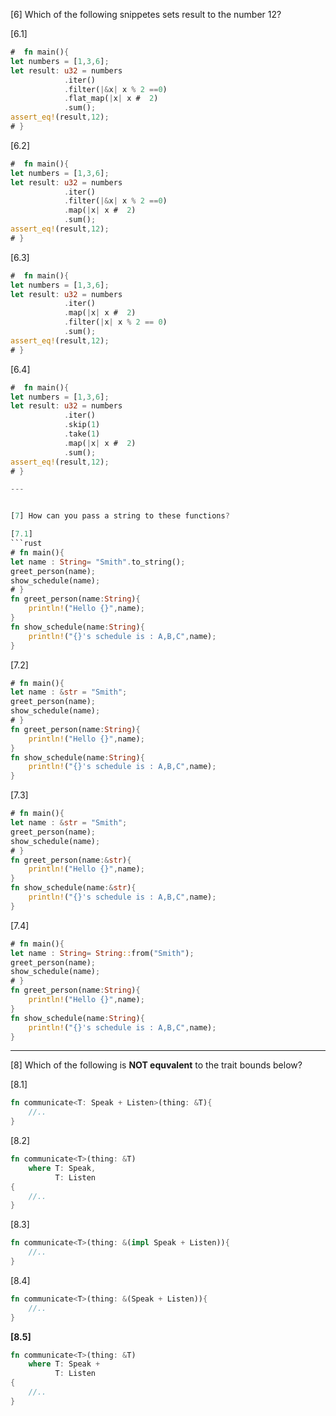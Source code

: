 

[6] Which of the following snippetes sets result to the number 12?

[6.1]
```rust 
#  fn main(){
let numbers = [1,3,6];
let result: u32 = numbers
            .iter()
            .filter(|&x| x % 2 ==0)
            .flat_map(|x| x #  2)
            .sum();
assert_eq!(result,12);
# }
```
[6.2]
```rust 
#  fn main(){
let numbers = [1,3,6];
let result: u32 = numbers
            .iter()
            .filter(|&x| x % 2 ==0)
            .map(|x| x #  2)
            .sum();
assert_eq!(result,12);
# }
```
[6.3]
```rust 
#  fn main(){
let numbers = [1,3,6];
let result: u32 = numbers
            .iter()            
            .map(|x| x #  2)
            .filter(|x| x % 2 == 0)
            .sum();
assert_eq!(result,12);
# }
```
[6.4]
```rust 
#  fn main(){
let numbers = [1,3,6];
let result: u32 = numbers
            .iter()            
            .skip(1)
            .take(1)
            .map(|x| x #  2)            
            .sum();
assert_eq!(result,12);
# }

---


[7] How can you pass a string to these functions?

[7.1]
```rust 
# fn main(){
let name : String= "Smith".to_string();
greet_person(name);
show_schedule(name);
# }
fn greet_person(name:String){
    println!("Hello {}",name);
}
fn show_schedule(name:String){
    println!("{}'s schedule is : A,B,C",name);
}
```
[7.2]
```rust 
# fn main(){
let name : &str = "Smith";
greet_person(name);
show_schedule(name);
# }
fn greet_person(name:String){
    println!("Hello {}",name);
}
fn show_schedule(name:String){
    println!("{}'s schedule is : A,B,C",name);
}
```
[7.3]
```rust 
# fn main(){
let name : &str = "Smith";
greet_person(name);
show_schedule(name);
# }
fn greet_person(name:&str){
    println!("Hello {}",name);
}
fn show_schedule(name:&str){
    println!("{}'s schedule is : A,B,C",name);
}
```
[7.4]
```rust 
# fn main(){
let name : String= String::from("Smith");
greet_person(name);
show_schedule(name);
# }
fn greet_person(name:String){
    println!("Hello {}",name);
}
fn show_schedule(name:String){
    println!("{}'s schedule is : A,B,C",name);
}
```

---

[8] Which of the following is **NOT equvalent**  to the trait bounds below?

[8.1]
```rust 
fn communicate<T: Speak + Listen>(thing: &T){
    //..
}
```
[8.2]
```rust 
fn communicate<T>(thing: &T)
    where T: Speak,
          T: Listen
{
    //..
}
```
[8.3]
```rust 
fn communicate<T>(thing: &(impl Speak + Listen)){
    //..
}
```
[8.4]
```rust 
fn communicate<T>(thing: &(Speak + Listen)){
    //..
}
```
**[8.5]**
```rust 
fn communicate<T>(thing: &T)
    where T: Speak + 
          T: Listen
{
    //..
}
```
